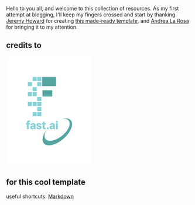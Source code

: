 
Hello to you all, and welcome to this collection of resources. As my first attempt at blogging, I'll keep my fingers crossed and start by thanking [Jeremy Howard](https://twitter.com/jeremyphoward) for creating [this made-ready template](https://www.fast.ai/2020/01/16/fast_template), and [Andrea La Rosa](https://twitter.com/larosaandrea) for bringing it to my attention.

## credits to

![Image of fast.ai logo](images/logo.png)

## for this cool template


useful shortcuts: [Markdown](https://guides.github.com/features/mastering-markdown/)
